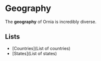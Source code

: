 # Geography

The **geography** of Ornia is incredibly diverse.

## Lists

- [Countries](List of countries)
- [States](List of states)

  

